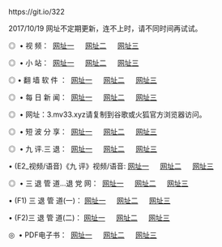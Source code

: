 <p>https://git.io/322</p>
<p>2017/10/19 网址不定期更新，连不上时，请不同时间再试试。</p>
<p>◎   • 视 频： 
<a href="http://ht.ccus.us/tv/" target="_blank">网址一</a> 　 
<a href="http://vi.vccv.win/9018.html" target="_blank">网址二</a> 　 
<a href="http://vi.vccv.win/9449.html" target="_blank">网址三</a></p>
<p>◎ </span>  •  小 站：  
<a href="http://ht.ccus.us/" target="_blank">网址一</a> 　 
<a href="http://vi.vccv.win/" target="_blank">网址二</a> 　 
<a href="http://vi.vccv.win/read/" target="_blank">网址三</a></p>
<p>◎  • 翻 墙 软 件 ：  
<a href="http://ht.ccus.us/ff/index.html" target="_blank">网址一</a> 　 
<a href="http://vi.vccv.win/s/read/a1_nd.html" target="_blank">网址二</a> 　 
<a href="http://vi.vccv.win/ff/index.html" target="_blank">网址三</a></p>
<p>◎ </span>  • 每 日 新 闻：  
<a href="http://ht.ccus.us/day/index.html" target="_blank">网址一</a> 　 
<a href="http://vi.vccv.win/day/" target="_blank">网址二</a> 　 
<a href="http://vi.vccv.win/day/index.html" target="_blank">网址三</a></p>
<p>◎ </span>  • 网址：3.mv33.xyz请复制到谷歌或火狐官方浏览器访问。
<p>◎ </span>  • 短 波 分 享：  
<a href="http://ht.ccus.us/h/index.html" target="_blank">网址一</a> 　 
<a href="http://vi.vccv.win/h/" target="_blank">网址二</a> 　 
<a href="http://vi.vccv.win/h/index.html" target="_blank">网址三</a></p>
<p>◎   • 九 评.三 退：  
<a href="http://ht.ccus.us/t/index.html" target="_blank">网址一</a> 　 
<a href="http://vi.vccv.win/v2/index.html" target="_blank">网址二</a> 　 
<a href="http://vi.vccv.win/tt/index.html" target="_blank">网址三</a> 　</p>
<p>  • (E2_视频/语音)《九 评》视频/语音: 
<a href="http://vi.vccv.win/7738.html" target="_blank">网址一</a> 　 
<a href="http://vi.vccv.win/7614.html" target="_blank">网址二</a> 　 
<a href="http://vi.vccv.win/7633.html" target="_blank">网址三</a></p>
<p>◎   • 三 退 管 道...退 党 网：  
<a href="http://ht.ccus.us/go/td1.html" target="_blank">网址一</a> 　 
<a href="http://vi.vccv.win/go/td2.html" target="_blank">网址二</a> 　 
<a href="http://vi.vccv.win/go/td3.html" target="_blank">网址三</a></p>
<p>  • (F1) 三 退 管 道(一)： 
<a href="http://ht.ccus.us/dd/" target="_blank">网址一</a> 　 
<a href="http://vi.vccv.win/s/read/a1_tdx.html" target="_blank">网址二</a> 　 
<a href="http://vi.vccv.win/dd/" target="_blank">网址三</a></p>
<p>  • (F2)三 退 管 道(二)： 
<a href="http://vi.vccv.win/d/" target="_blank">网址一</a> 　 
<a href="http://vi.vccv.win/d/" target="_blank">网址二</a> 　 
<a href="http://ht.ccus.us/d/" target="_blank">网址三</a></p>
<p>◎   • PDF电子书：  
<a href="http://vi.vccv.win/p/" target="_blank">网址一</a> 　 
<a href="http://vi.vccv.win/p/" target="_blank">网址二</a> 　 
<a href="http://ht.ccus.us/p/" target="_blank">网址三</a></p>
